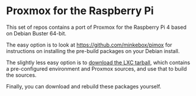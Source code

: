 # Proxmox for the Raspberry Pi

This set of repos contains a port of Proxmox for the Raspberry Pi 4 based on Debian Buster 64-bit.

The easy option is to look at https://github.com/minkebox/pimox for instructions on installing the pre-build packages on your Debian install.

The slightly less easy option is to [download the LXC tarball](https://www.icloud.com/iclouddrive/0b_kkIWL4SyZbWHSXyXCJuAjw#proxmox-builder-debian-buster-10.9%5Farm64.tar), which contains a pre-configured environment and Proxmox sources, and use that to build
the sources.

Finally, you can download and rebuild these packages yourself.
